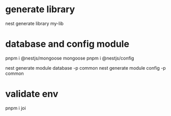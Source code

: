 # generate library
nest generate library my-lib

# database and config module
pnpm i @nestjs/mongoose mongoose
pnpm i @nestjs/config

nest generate module database -p common 
nest generate module config -p common 

# validate env
pnpm i joi